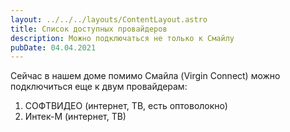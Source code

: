 ```yaml
---
layout: ../../../layouts/ContentLayout.astro
title: Список доступных провайдеров
description: Можно подключаться не только к Смайлу
pubDate: 04.04.2021
---
```


Сейчас в нашем доме помимо Смайла (Virgin Connect) можно подключиться еще к двум провайдерам:

1. СОФТВИДЕО (интернет, ТВ, есть оптоволокно)
2. Интек-М (интернет, ТВ)